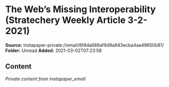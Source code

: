 # The Web’s Missing Interoperability (Stratechery Weekly Article 3-2-2021)

**Source:** instapaper-private://email/6f4da686af9d9a943ecba4aa49650b81/
**Folder:** Unread
**Added:** 2021-03-02T07:23:58




## Content
*Private content from instapaper_email*
